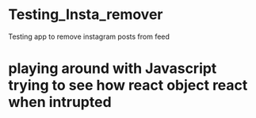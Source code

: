 # Testing_Insta_remover
Testing app to remove instagram posts from feed

# playing around with Javascript trying to see how react object react when intrupted 
